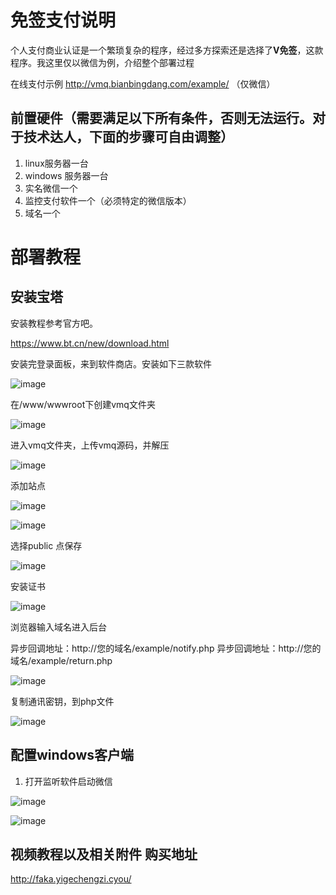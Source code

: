 
# 免签支付说明

个人支付商业认证是一个繁琐复杂的程序，经过多方探索还是选择了**V免签**，这款程序。我这里仅以微信为例，介绍整个部署过程

在线支付示例 http://vmq.bianbingdang.com/example/ （仅微信）

## 前置硬件（需要满足以下所有条件，否则无法运行。对于技术达人，下面的步骤可自由调整）

1. linux服务器一台
2. windows 服务器一台
3. 实名微信一个
4. 监控支付软件一个（必须特定的微信版本）
5. 域名一个

# 部署教程

## 安装宝塔

安装教程参考官方吧。

https://www.bt.cn/new/download.html

安装完登录面板，来到软件商店。安装如下三款软件

![image](https://user-images.githubusercontent.com/42108047/231050571-471697c3-61ca-4cca-9cd8-f6ef024a3511.png)

在/www/wwwroot下创建vmq文件夹

![image](https://user-images.githubusercontent.com/42108047/231050843-c8d59811-a03e-4aef-8320-164680420b1a.png)

进入vmq文件夹，上传vmq源码，并解压

![image](https://user-images.githubusercontent.com/42108047/231051025-df750b7f-fe68-45c4-ae08-39df56894cc8.png)


添加站点

![image](https://user-images.githubusercontent.com/42108047/231050664-5f81c6a8-dd2b-4af1-8357-06216cb1fed4.png)

![image](https://user-images.githubusercontent.com/42108047/231066201-3b26b298-6bdc-4d38-8b79-0666027bb0f0.png)

选择public 点保存

![image](https://user-images.githubusercontent.com/42108047/231066403-15242d17-9a37-4869-a989-9018cfa9a074.png)

安装证书

![image](https://user-images.githubusercontent.com/42108047/231066532-cfae3eed-39cb-4043-8a94-c289a593edb8.png)

浏览器输入域名进入后台

异步回调地址：http://您的域名/example/notify.php
异步回调地址：http://您的域名/example/return.php

![image](https://user-images.githubusercontent.com/42108047/231066740-de638342-918b-40c5-9ef8-e1e3a1949d42.png)

复制通讯密钥，到php文件

![image](https://user-images.githubusercontent.com/42108047/231067839-f77eaba0-bcd3-4c02-b6bc-6f443e7722e9.png)

## 配置windows客户端

1. 打开监听软件启动微信

![image](https://user-images.githubusercontent.com/42108047/231068121-043b9a71-ba9c-4f08-96e7-ecd6a47c9fbe.png)

![image](https://user-images.githubusercontent.com/42108047/231068251-628e03fc-54b1-4b95-ae5c-98958ab13ab3.png)

## 视频教程以及相关附件 购买地址

http://faka.yigechengzi.cyou/
